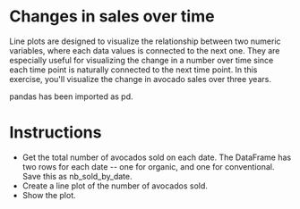 # Changes in sales over time
Line plots are designed to visualize the relationship between two numeric variables, where each data values is connected to the next one. They are especially useful for visualizing the change in a number over time since each time point is naturally connected to the next time point. In this exercise, you'll visualize the change in avocado sales over three years.

pandas has been imported as pd.

# Instructions
- Get the total number of avocados sold on each date. The DataFrame has two rows for each date -- one for organic, and one for conventional. Save this as nb_sold_by_date.
- Create a line plot of the number of avocados sold.
- Show the plot.

